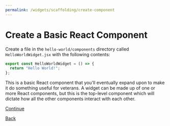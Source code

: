 ```yaml
---
permalink: /widgets/scaffolding/create-component
---
```


# Create a Basic React Component

Create a file in the `hello-world/components` directory called `HelloWorldWidget.jsx` with the following contents:

```javascript
export const HelloWorldWidget = () => {
  return "Hello World!";
};
```

This is a basic React component that you'll eventually expand upon to make it do something useful for veterans. A widget can be made up of one or more React components, but this is the top-level component which will dictate how all the other components interact with each other.

[Continue](./7-mount-widget.md)

[Back](./5-component-dir.md)
